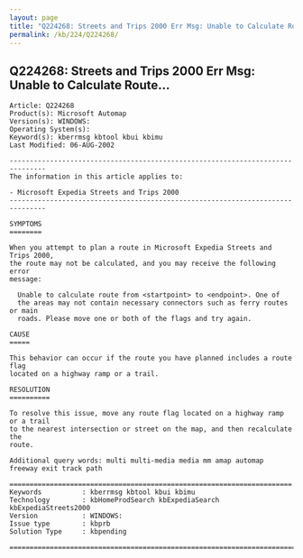 ```yaml
---
layout: page
title: "Q224268: Streets and Trips 2000 Err Msg: Unable to Calculate Route..."
permalink: /kb/224/Q224268/
---
```


## Q224268: Streets and Trips 2000 Err Msg: Unable to Calculate Route...

	Article: Q224268
	Product(s): Microsoft Automap
	Version(s): WINDOWS:
	Operating System(s): 
	Keyword(s): kberrmsg kbtool kbui kbimu
	Last Modified: 06-AUG-2002
	
	-------------------------------------------------------------------------------
	The information in this article applies to:
	
	- Microsoft Expedia Streets and Trips 2000 
	-------------------------------------------------------------------------------
	
	SYMPTOMS
	========
	
	When you attempt to plan a route in Microsoft Expedia Streets and Trips 2000,
	the route may not be calculated, and you may receive the following error
	message:
	
	  Unable to calculate route from <startpoint> to <endpoint>. One of
	  the areas may not contain necessary connectors such as ferry routes or main
	  roads. Please move one or both of the flags and try again.
	
	CAUSE
	=====
	
	This behavior can occur if the route you have planned includes a route flag
	located on a highway ramp or a trail.
	
	RESOLUTION
	==========
	
	To resolve this issue, move any route flag located on a highway ramp or a trail
	to the nearest intersection or street on the map, and then recalculate the
	route.
	
	Additional query words: multi multi-media media mm amap automap freeway exit track path
	
	======================================================================
	Keywords          : kberrmsg kbtool kbui kbimu 
	Technology        : kbHomeProdSearch kbExpediaSearch kbExpediaStreets2000
	Version           : WINDOWS:
	Issue type        : kbprb
	Solution Type     : kbpending
	
	=============================================================================
	
